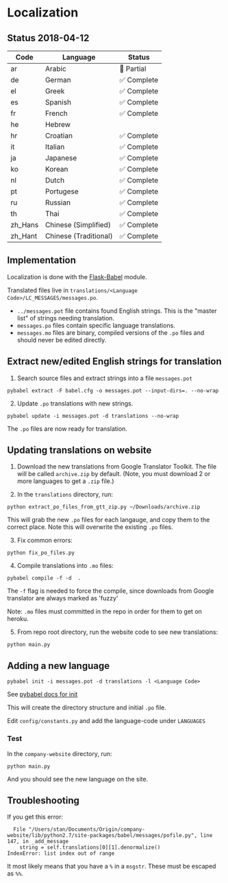 # Localization

## Status 2018-04-12

| Code | Language | Status |
| ---- | -------- | ------ |
| ar | Arabic | 🚧 Partial |
| de | German | ✅ Complete |
| el | Greek  | ✅ Complete |
| es | Spanish | ✅ Complete |
| fr | French |  ✅ Complete |
| he | Hebrew | |
| hr | Croatian | ✅ Complete |
| it | Italian |  ✅ Complete |
| ja | Japanese | ✅ Complete |
| ko | Korean |  ✅ Complete |
| nl | Dutch | ✅ Complete |
| pt | Portugese | ✅ Complete |
| ru | Russian | ✅ Complete |
| th | Thai | ✅ Complete |
| zh_Hans | Chinese (Simplified) | ✅ Complete |
| zh_Hant | Chinese (Traditional) | ✅ Complete |

## Implementation

Localization is done with the [Flask-Babel](https://pythonhosted.org/Flask-Babel/) module.

Translated files live in `translations/<Language Code>/LC_MESSAGES/messages.po`.

- `../messages.pot` file contains found English strings. This is the "master list" of strings needing translation.
- `messages.po` files contain specific language translations.
- `messages.mo` files are binary, compiled versions of the `.po` files and should never be edited directly.

## Extract new/edited English strings for translation

1. Search source files and extract strings into a file `messages.pot`

```
pybabel extract -F babel.cfg -o messages.pot --input-dirs=. --no-wrap
```

2. Update `.po` translations with new strings.

```
pybabel update -i messages.pot -d translations --no-wrap
```

The `.po` files are now ready for translation.

## Updating translations on website

1. Download the new translations from Google Translator Toolkit. The file will be called `archive.zip` by default. (Note, you must download 2 or more languages to get a `.zip` file.)

2. In the `translations` directory, run:

```
python extract_po_files_from_gtt_zip.py ~/Downloads/archive.zip
```
This will grab the new `.po` files for each langauge, and copy them to the correct place. Note this will overwrite the existing `.po` files.

3. Fix common errors:

```
python fix_po_files.py
```

4. Compile translations into `.mo` files:

```
pybabel compile -f -d  .
```
The `-f` flag is needed to force the compile, since downloads from Google translator are always marked as 'fuzzy'

Note: `.mo` files must committed in the repo in order for them to get on heroku.

5. From repo root directory, run the website code to see new translations:

```
python main.py
```

## Adding a new language

```
pybabel init -i messages.pot -d translations -l <Language Code>
```
See [pybabel docs for init](http://babel.pocoo.org/en/latest/cmdline.html#init)

This will create the directory structure and initial `.po` file.

Edit `config/constants.py` and add the language-code under `LANGUAGES`

### Test

In the `company-website` directory, run:
```
python main.py
```
And you should see the new language on the site.

## Troubleshooting

If you get this error:
```
  File "/Users/stan/Documents/Origin/company-website/lib/python2.7/site-packages/babel/messages/pofile.py", line 147, in _add_message
    string = self.translations[0][1].denormalize()
IndexError: list index out of range
```
It most likely means that you have a `%` in a `msgstr`. These must be escaped as `%%`.
